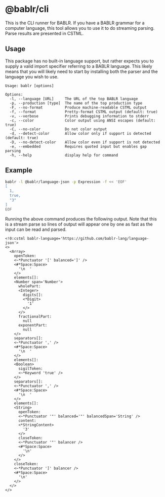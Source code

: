 # @bablr/cli

This is the CLI runner for BABLR. If you have a BABLR grammar for a computer language, this tool allows you to use it to do streaming parsing. Parse results are presented in CSTML.

## Usage

This package has no built-in language support, but rather expects you to supply a valid import specifier referring to a BABLR language. This likely means that you will likely need to start by installing both the parser and the language you wish to use.

```
Usage: bablr [options]

Options:
  -l, --language [URL]     The URL of the top BABLR language
  -p, --production [type]  The name of the top production type
  -F, --no-format          Produce machine-readable CSTML output
  -f, --format             Pretty-format CSTML output (default: true)
  -v, --verbose            Prints debugging information to stderr
  -c, --color              Color output using ANSI escapes (default: true)
  -C, --no-color           Do not color output
  -d, --detect-color       Allow color only if support is detected (default: true)
  -D, --no-detect-color    Allow color even if support is not detected
  -e, --embedded           Requires quoted input but enables gap parsing
  -h, --help               display help for command
```

## Example

```bash
bablr -l @bablr/language-json -p Expression -f << 'EOF'
[
  1,
  true,
  "3"
]
EOF
```

Running the above command produces the following output. Note that this is a stream parse so lines of output will appear one by one as fast as the input can be read and parsed.

```cstml
<!0:cstml bablr-language='https://github.com/bablr-lang/language-json'>
<>
  <Array>
    openToken:
    <~*Punctuator '[' balanced=']' />
    <#*Space:Space>
      '\n  '
    </>
    elements[]:
    <Number span='Number'>
      wholePart:
      <Integer>
        digits[]:
        <*Digit>
          '1'
        </>
      </>
      fractionalPart:
        null
      exponentPart:
        null
    </>
    separators[]:
    <~*Punctuator ',' />
    <#*Space:Space>
      '\n  '
    </>
    elements[]:
    <Boolean>
      sigilToken:
      <~*Keyword 'true' />
    </>
    separators[]:
    <~*Punctuator ',' />
    <#*Space:Space>
      '\n  '
    </>
    elements[]:
    <String>
      openToken:
      <~*Punctuator '"' balanced='"' balancedSpan='String' />
      content:
      <*StringContent>
        '3'
      </>
      closeToken:
      <~*Punctuator '"' balancer />
      <#*Space:Space>
        '\n'
      </>
    </>
    closeToken:
    <~*Punctuator ']' balancer />
    <#*Space:Space>
      '\n'
    </>
  </>
</>
```
